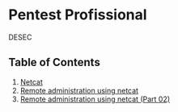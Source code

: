 # Pentest Profissional

DESEC

## Table of Contents
1. [Netcat](#)
2. [Remote administration using netcat](#)
3. [Remote administration using netcat (Part 02)](#)

